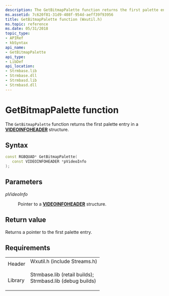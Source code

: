 ```yaml
---
description: The GetBitmapPalette function returns the first palette entry in a VIDEOINFOHEADER structure.
ms.assetid: 7c620f81-31d9-408f-954d-aeff39f93956
title: GetBitmapPalette function (Wxutil.h)
ms.topic: reference
ms.date: 05/31/2018
topic_type: 
- APIRef
- kbSyntax
api_name: 
- GetBitmapPalette
api_type: 
- LibDef
api_location: 
- Strmbase.lib
- Strmbase.dll
- Strmbasd.lib
- Strmbasd.dll
---
```


# GetBitmapPalette function

The `GetBitmapPalette` function returns the first palette entry in a [**VIDEOINFOHEADER**](/previous-versions/windows/desktop/api/amvideo/ns-amvideo-videoinfoheader) structure.

## Syntax


```C++
const RGBQUAD* GetBitmapPalette(
   const VIDEOINFOHEADER *pVideoInfo
);
```



## Parameters

<dl> <dt>

*pVideoInfo* 
</dt> <dd>

Pointer to a [**VIDEOINFOHEADER**](/previous-versions/windows/desktop/api/amvideo/ns-amvideo-videoinfoheader) structure.

</dd> </dl>

## Return value

Returns a pointer to the first palette entry.

## Requirements



|                    |                                                                                                                                                                                            |
|--------------------|--------------------------------------------------------------------------------------------------------------------------------------------------------------------------------------------|
| Header<br/>  | <dl> <dt>Wxutil.h (include Streams.h)</dt> </dl>                                                                                    |
| Library<br/> | <dl> <dt>Strmbase.lib (retail builds); </dt> <dt>Strmbasd.lib (debug builds)</dt> </dl> |



 

 




